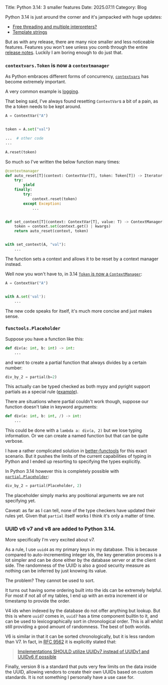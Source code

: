 Title: Python 3.14: 3 smaller features
Date: 2025.07.11
Category: Blog

Python 3.14 is just around the corner and it's jampacked with huge updates:

- [Free threading and multiple interpreters?]({filename}/free-threading-3-14.md)
- [Template strings]({filename}/t-strings.md)

But as with any release, there are many nice smaller and less noticeable features. Features you won't see unless you comb through the entire [release notes](https://docs.python.org/3.14/whatsnew/3.14.html). Luckily I am boring enough to do just that. 

### `contextvars.Token` is now a `contextmanager`
As Python embraces different forms of concurrency, [`contextvars`](https://docs.python.org/3.14/library/contextvars.html) has become extremely important.

A very common example is [logging](https://docs.python.org/3/howto/logging-cookbook.html#use-of-contextvars).

That being said, I've always found resetting `ContextVar`s a bit of a pain, as the a token needs to be kept around.
```py
A = ContextVar("A")


token = A.set("val")

...  # other code
...

A.reset(token)
```

So much so I've written the below function many times:
```py
@contextmanager
def auto_reset[T](context: ContextVar[T], token: Token[T]) -> Iterator[None]:
    try:
        yield
    finally:
        try:
            context.reset(token)
        except Exception:
            ...


def set_context[T](context: ContextVar[T], value: T) -> ContextManager[None]:
    token = context.set(context.get() | kwargs)
    return auto_reset(context, token)


with set_context(A, "val"):
    ...
```

The function sets a context and allows it to be reset by a context manager instead.

Well now you won't have to, in 3.14 [`Token` is now a `ContextManager`](https://github.com/python/cpython/issues/129889):

```py
A = ContextVar("A")


with A.set('val'):
    ...
```
The new code speaks for itself, it's much more concise and just makes sense. 

### `functools.Placeholder`

Suppose you have a function like this: 

```py
def div(a: int, b: int) -> int:
    ...
```

and want to create a partial function that always divides by a certain number:

```py
div_by_2 = partial(b=2)
```

This actually can be typed checked as both mypy and pyright support partials as a special rule ([example](https://pyright-play.net/?pythonVersion=3.14&enableExperimentalFeatures=true&code=GYJw9gtgBMCuB2BjALmMAbAzlAlhADmCMlPgIbE5noBQNAJgKbBT04BuAFGQFy7zIANFABGfHAICUUALQA%2Bfsh40oqqADpNdBhwD6IgJ66ATFAC8pCsirpObdsJFnjkne31HjnAESZ6wb0kgA)). 



There are situations where partial couldn't work though, suppose our function doesn't take in keyword arguments:
```py
def div(a: int, b: int, /) -> int:
    ...
```

This could be done with a `lambda a: div(a, 2)` but we lose typing information. Or we can create a named function but that can be quite verbose.

I have a rather complicated solution in [better-functools](https://github.com/Jamie-Chang/better-functools/blob/main/better_functools/apply.py#L180-L194) for this exact scenario. But it pushes the limits of the current capabilities of typing in Python and I ended up resorting to specifying the types explicitly.

In Python 3.14 however this is completely possible with [`partial.Placeholder`](https://docs.python.org/3.14/library/functools.html#functools.Placeholder):

```py
div_by_2 = partial(Placeholder, 2)
```

The placeholder simply marks any positional arguments we are not specifying yet.

Caveat: as far as I can tell, none of the type checkers have updated their rules yet. Given that `partial` itself works I think it's only a matter of time.



### UUID v6 v7 and v8 are added to Python 3.14.
More specifically I'm very excited about v7.

As a rule, I use `uuid4` as my primary keys in my database. This is because compared to auto-incrementing integer ids, the key generation process is a lot simpler and can be done either by the database server or at the client side. The randomness of the UUID is also a good security measure as nothing can be inferred by just knowing its value. 

The problem? They cannot be used to sort.

It turns out having some ordering built into the ids can be extremely helpful. For most if not all of my tables, I end up with an extra increment id or timestamp to provide the order.

 V4 ids when indexed by the database do not offer anything but lookup. But this is where `uuid7` comes in, `uuid7` has a time component builtin to it, and can be used to lexicographically sort in chronological order. This is all whilst still providing a good amount of randomness. The best of both worlds.

V6 is similar in that it can be sorted chronologically, but it is less random than V7. In fact, in [RFC 9562](https://datatracker.ietf.org/doc/html/rfc9562.html#section-5.7) it is explicitly stated that:

> [Implementations SHOULD utilize UUIDv7 instead of UUIDv1 and UUIDv6 if possible](https://datatracker.ietf.org/doc/html/rfc9562.html#section-5.7-4)

Finally, version 8 is a standard that puts very few limits on the data inside the UUID, allowing vendors to create their own UUIDs based on custom standards. It is not something I personally have a use case for.
